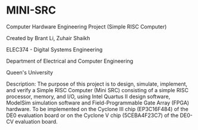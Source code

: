 # MINI-SRC
Computer Hardware Engineering Project (Simple RISC Computer)

Created by Brant Li, Zuhair Shaikh

ELEC374 - Digital Systems Engineering

Department of Electrical and Computer Engineering

Queen's University

Description: The purpose of this project is to design, simulate, implement, and verify a Simple RISC Computer (Mini SRC) consisting of a simple RISC processor, memory, and I/O, using Intel Quartus II design software, ModelSim simulation software and Field-Programmable Gate Array (FPGA) hardware. To be implemented on the Cyclone III chip (EP3C16F484) of the DE0 evaluation board or on the Cyclone V chip (5CEBA4F23C7) of the DE0-CV evaluation board.
